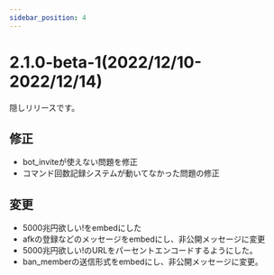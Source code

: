 ```yaml
---
sidebar_position: 4
---
```

# 2.1.0-beta-1(2022/12/10-2022/12/14)
隠しリリースです。
## 修正
- bot_inviteが使えない問題を修正
- コマンド回数記録システムが動いてなかった問題の修正
## 変更
- 5000兆円欲しい!をembedにした
- afkの登録などのメッセージをembedにし、非公開メッセージに変更
- 5000兆円欲しい!のURLをパーセントエンコードするようにした。
- ban_memberの送信形式をembedにし、非公開メッセージに変更。
